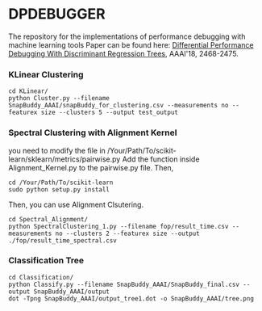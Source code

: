 # DPDEBUGGER
The repository for the implementations of performance debugging with machine learning tools
Paper can be found here: [Differential Performance Debugging With Discriminant Regression Trees](https://www.aaai.org/ocs/index.php/AAAI/AAAI18/paper/view/16647), AAAI'18, 2468-2475.

### KLinear Clustering
```
cd KLinear/
python Cluster.py --filename SnapBuddy_AAAI/snapBuddy_for_clustering.csv --measurements no --featurex size --clusters 5 --output test_output
```
### Spectral Clustering with Alignment Kernel
you need to modify the file in /Your/Path/To/scikit-learn/sklearn/metrics/pairwise.py
Add the function inside Alignment_Kernel.py to the pairwise.py file. Then,
```
cd /Your/Path/To/scikit-learn
sudo python setup.py install
```
Then, you can use Alignment Clsutering.
```
cd Spectral_Alignment/
python SpectralClustering_1.py --filename fop/result_time.csv --measurements no --clusters 2 --featurex size --output ./fop/result_time_spectral.csv
```

### Classification Tree
```
cd Classification/
python Classify.py --filename SnapBuddy_AAAI/SnapBuddy_final.csv --output SnapBuddy_AAAI/output
dot -Tpng SnapBuddy_AAAI/output_tree1.dot -o SnapBuddy_AAAI/tree.png
```
